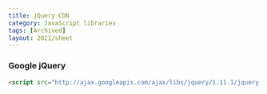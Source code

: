 ```yaml
---
title: jQuery CDN
category: JavaScript libraries
tags: [Archived]
layout: 2021/sheet
---
```


### Google jQuery

```html
<script src="http://ajax.googleapis.com/ajax/libs/jquery/1.11.1/jquery.min.js"></script>
```
